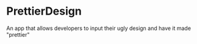 # PrettierDesign
An app that allows developers to input their ugly design and have it made "prettier"
